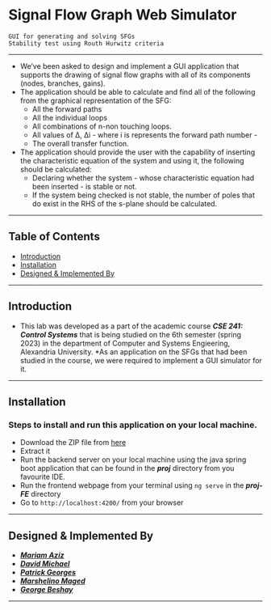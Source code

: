 # Signal Flow Graph Web Simulator
`GUI for generating and solving SFGs` <br>
`Stability test using Routh Hurwitz criteria`

---

* We’ve been asked to design and implement a GUI application that supports the drawing of signal flow graphs with all of its components (nodes, branches, gains).
* The application should be able to calculate and find all of the following from the graphical representation of the SFG:
    * All the forward paths
    * All the individual loops
    * All combinations of n-non touching loops.
    * All values of Δ, Δi - where i is represents the forward path number -
    * The overall transfer function.
* The application should provide the user with the capability of inserting the characteristic equation of the system and using it, the following should be calculated:
    * Declaring whether the system - whose characteristic equation had been inserted - is stable or not.
    * If the system being checked is not stable, the number of poles that do exist in the RHS of the s-plane should be calculated.
    
---


## Table of Contents

- [Introduction](#introduction)
- [Installation](#installation)
- [Designed & Implemented By](#designed-&-implemented-by)

---

## Introduction

* This lab was developed as a part of the academic course ***CSE 241: Control Systems*** that is being studied on the 6th semester (spring 2023) in the department of Computer and Systems Engieering, Alexandria University.
*As an application on the SFGs that had been studied in the course, we were required to implement a GUI simulator for it.

---

## Installation

### Steps to install and run this application on your local machine.
* Download the ZIP file from [here](https://github.com/GeorgeBeshay/SignalFlowGraph_WebSimulator/archive/refs/heads/main.zip)
* Extract it
* Run the backend server on your local machine using the java spring boot application that can be found in the ***proj*** directory from you favourite IDE.
* Run the frontend webpage from your terminal using `ng serve` in the ***proj-FE*** directory
* Go to `http://localhost:4200/` from your browser

---

## Designed & Implemented By
- ***[Mariam Aziz](https://github.com/MariamAziz0)***
- ***[David Michael](https://github.com/dave-nagib)***
- ***[Patrick Georges](https://github.com/Patrick-Geo7)***
- ***[Marshelino Maged](https://github.com/marshelino-maged)***
- ***[George Beshay](https://github.com/GeorgeBeshay)***

---
